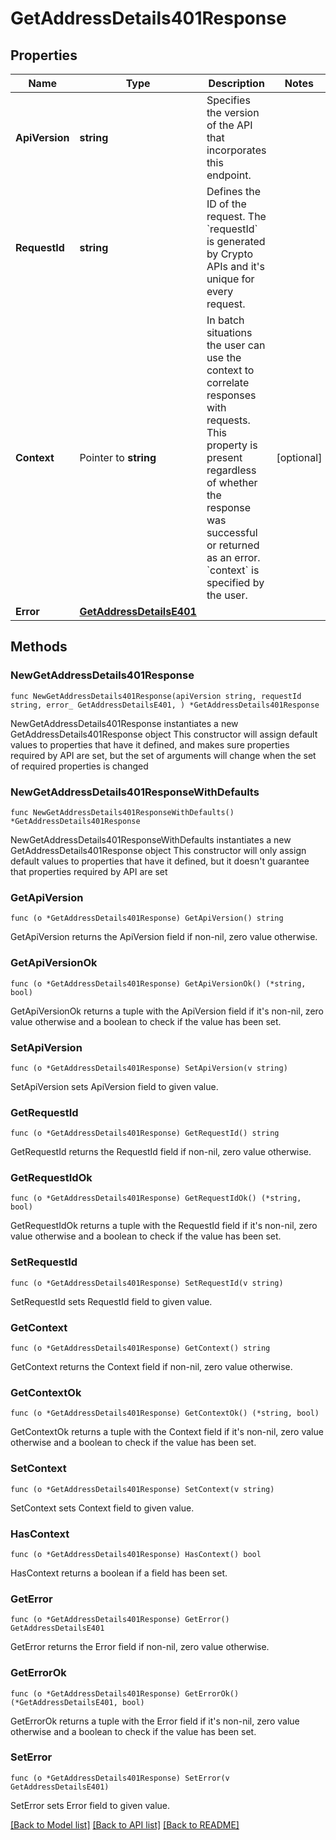 # GetAddressDetails401Response

## Properties

Name | Type | Description | Notes
------------ | ------------- | ------------- | -------------
**ApiVersion** | **string** | Specifies the version of the API that incorporates this endpoint. | 
**RequestId** | **string** | Defines the ID of the request. The &#x60;requestId&#x60; is generated by Crypto APIs and it&#39;s unique for every request. | 
**Context** | Pointer to **string** | In batch situations the user can use the context to correlate responses with requests. This property is present regardless of whether the response was successful or returned as an error. &#x60;context&#x60; is specified by the user. | [optional] 
**Error** | [**GetAddressDetailsE401**](GetAddressDetailsE401.md) |  | 

## Methods

### NewGetAddressDetails401Response

`func NewGetAddressDetails401Response(apiVersion string, requestId string, error_ GetAddressDetailsE401, ) *GetAddressDetails401Response`

NewGetAddressDetails401Response instantiates a new GetAddressDetails401Response object
This constructor will assign default values to properties that have it defined,
and makes sure properties required by API are set, but the set of arguments
will change when the set of required properties is changed

### NewGetAddressDetails401ResponseWithDefaults

`func NewGetAddressDetails401ResponseWithDefaults() *GetAddressDetails401Response`

NewGetAddressDetails401ResponseWithDefaults instantiates a new GetAddressDetails401Response object
This constructor will only assign default values to properties that have it defined,
but it doesn't guarantee that properties required by API are set

### GetApiVersion

`func (o *GetAddressDetails401Response) GetApiVersion() string`

GetApiVersion returns the ApiVersion field if non-nil, zero value otherwise.

### GetApiVersionOk

`func (o *GetAddressDetails401Response) GetApiVersionOk() (*string, bool)`

GetApiVersionOk returns a tuple with the ApiVersion field if it's non-nil, zero value otherwise
and a boolean to check if the value has been set.

### SetApiVersion

`func (o *GetAddressDetails401Response) SetApiVersion(v string)`

SetApiVersion sets ApiVersion field to given value.


### GetRequestId

`func (o *GetAddressDetails401Response) GetRequestId() string`

GetRequestId returns the RequestId field if non-nil, zero value otherwise.

### GetRequestIdOk

`func (o *GetAddressDetails401Response) GetRequestIdOk() (*string, bool)`

GetRequestIdOk returns a tuple with the RequestId field if it's non-nil, zero value otherwise
and a boolean to check if the value has been set.

### SetRequestId

`func (o *GetAddressDetails401Response) SetRequestId(v string)`

SetRequestId sets RequestId field to given value.


### GetContext

`func (o *GetAddressDetails401Response) GetContext() string`

GetContext returns the Context field if non-nil, zero value otherwise.

### GetContextOk

`func (o *GetAddressDetails401Response) GetContextOk() (*string, bool)`

GetContextOk returns a tuple with the Context field if it's non-nil, zero value otherwise
and a boolean to check if the value has been set.

### SetContext

`func (o *GetAddressDetails401Response) SetContext(v string)`

SetContext sets Context field to given value.

### HasContext

`func (o *GetAddressDetails401Response) HasContext() bool`

HasContext returns a boolean if a field has been set.

### GetError

`func (o *GetAddressDetails401Response) GetError() GetAddressDetailsE401`

GetError returns the Error field if non-nil, zero value otherwise.

### GetErrorOk

`func (o *GetAddressDetails401Response) GetErrorOk() (*GetAddressDetailsE401, bool)`

GetErrorOk returns a tuple with the Error field if it's non-nil, zero value otherwise
and a boolean to check if the value has been set.

### SetError

`func (o *GetAddressDetails401Response) SetError(v GetAddressDetailsE401)`

SetError sets Error field to given value.



[[Back to Model list]](../README.md#documentation-for-models) [[Back to API list]](../README.md#documentation-for-api-endpoints) [[Back to README]](../README.md)


